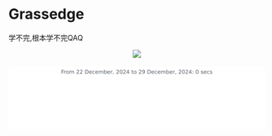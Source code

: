# Grassedge

学不完,根本学不完QAQ

<div align="center">
    <img src="https://github-readme-stats.vercel.app/api/top-langs/?username=GrassedgeT&hide=javascript,html,css,Less,scss,Dockerfile,Other,JSON&layout=compact">
</div>

<!--START_SECTION:waka-->
<img
  src="https://github.com/GrassedgeT/GrassedgeT/blob/main/images/stat.svg"
  alt="Alternative Text"
/>
<!--END_SECTION:waka-->
